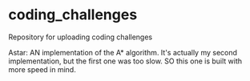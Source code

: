 # coding_challenges
Repository for uploading coding challenges

Astar: AN implementation of the A* algorithm. It's actually my second implementation, but the first one was too slow. SO this one is built with more speed in mind.
